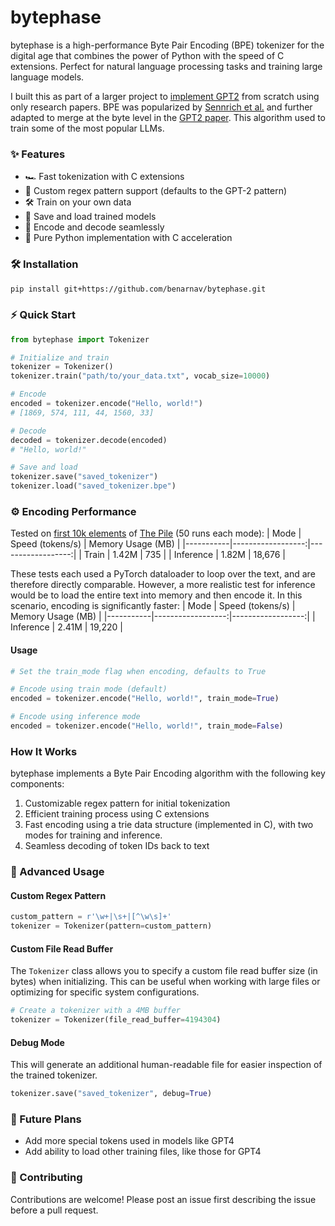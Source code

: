 # bytephase
          
bytephase is a high-performance Byte Pair Encoding (BPE) tokenizer for the digital age that combines the power of Python with the speed of C extensions. Perfect for natural language processing tasks and training large language models.

I built this as part of a larger project to [implement GPT2](https://github.com/benarnav/gpt2) from scratch using only research papers. BPE was popularized by [Sennrich et al.](https://arxiv.org/abs/1508.07909) and further adapted to merge at the byte level in the [GPT2 paper](https://d4mucfpksywv.cloudfront.net/better-language-models/language_models_are_unsupervised_multitask_learners.pdf). This algorithm used to train some of the most popular LLMs.
   
### ✨ Features

- 🏎️ Fast tokenization with C extensions
- 🧠 Custom regex pattern support (defaults to the GPT-2 pattern)
- 🛠️ Train on your own data
- 💾 Save and load trained models
- 🔄 Encode and decode seamlessly
- 🐍 Pure Python implementation with C acceleration

### 🛠️ Installation
```bash
pip install git+https://github.com/benarnav/bytephase.git
```

### ⚡️ Quick Start
```python
from bytephase import Tokenizer

# Initialize and train
tokenizer = Tokenizer()
tokenizer.train("path/to/your_data.txt", vocab_size=10000)

# Encode
encoded = tokenizer.encode("Hello, world!")
# [1869, 574, 111, 44, 1560, 33]

# Decode
decoded = tokenizer.decode(encoded)
# "Hello, world!"

# Save and load
tokenizer.save("saved_tokenizer")
tokenizer.load("saved_tokenizer.bpe")
```

### ⚙️ Encoding Performance
Tested on [first 10k elements](https://huggingface.co/datasets/NeelNanda/pile-10k) of [The Pile](https://huggingface.co/datasets/EleutherAI/pile) (50 runs each mode):
| Mode      | Speed (tokens/s) | Memory Usage (MB) |
|-----------|------------------:|------------------:|
| Train     |      1.42M |            735 |
| Inference |      1.82M |          18,676 |

These tests each used a PyTorch dataloader to loop over the text, and are therefore directly comparable. However, a more realistic test for inference would be to load the entire text into memory and then encode it. In this scenario, encoding is significantly faster:
| Mode      | Speed (tokens/s) | Memory Usage (MB) |
|-----------|------------------:|------------------:|
| Inference |      2.41M |          19,220 |

#### Usage
```python
# Set the train_mode flag when encoding, defaults to True

# Encode using train mode (default)
encoded = tokenizer.encode("Hello, world!", train_mode=True)

# Encode using inference mode
encoded = tokenizer.encode("Hello, world!", train_mode=False)
```


### How It Works
bytephase implements a Byte Pair Encoding algorithm with the following key components:

1. Customizable regex pattern for initial tokenization
2. Efficient training process using C extensions
3. Fast encoding using a trie data structure (implemented in C), with two modes for training and inference.
4. Seamless decoding of token IDs back to text

### 🔬 Advanced Usage
#### Custom Regex Pattern
```python
custom_pattern = r'\w+|\s+|[^\w\s]+'
tokenizer = Tokenizer(pattern=custom_pattern)
```
#### Custom File Read Buffer
The `Tokenizer` class allows you to specify a custom file read buffer size (in bytes) when initializing. This can be useful when working with large files or optimizing for specific system configurations.
```python
# Create a tokenizer with a 4MB buffer
tokenizer = Tokenizer(file_read_buffer=4194304)
```
#### Debug Mode
This will generate an additional human-readable file for easier inspection of the trained tokenizer.
```python
tokenizer.save("saved_tokenizer", debug=True)
```

### 🔮 Future Plans
- Add more special tokens used in models like GPT4
- Add ability to load other training files, like those for GPT4

### 🤝 Contributing
Contributions are welcome! Please post an issue first describing the issue before a pull request.
